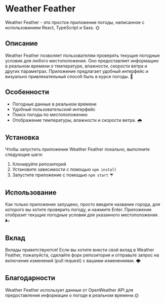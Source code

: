 # Weather Feather

Weather Feather - это простое приложение погоды, написанное с использованием React, TypeScript и Sass. 🌞

## Описание

Weather Feather позволяет пользователям проверять текущие погодные условия для любого местоположения. Оно предоставляет информацию в реальном времени о температуре, влажности, скорости ветра и других параметрах. Приложение предлагает удобный интерфейс и визуально привлекательный способ быть в курсе погоды. 🌈

## Особенности

- Погодные данные в реальном времени
- Удобный пользовательский интерфейс
- Поиск погоды по местоположению
- Отображение температуры, влажности и скорости ветра. 🌧

## Установка

Чтобы запустить приложение Weather Feather локально, выполните следующие шаги:

1. Клонируйте репозиторий
2. Установите зависимости с помощью `npm install`
3. Запустите приложение с помощью `npm start` ☔

## Использование

Как только приложение запущено, просто введите название города, для которого вы хотите проверить погоду, и нажмите Enter. Приложение отобразит текущие погодные условия для указанного местоположения. 🌬

## Вклад

Вклады приветствуются! Если вы хотите внести свой вклад в Weather Feather, пожалуйста, сделайте форк репозитория и отправьте запрос на включение изменений (pull request) с вашими изменениями. 🌩


## Благодарности

Weather Feather использует данные от OpenWeather API для предоставления информации о погоде в реальном времени.🌞
